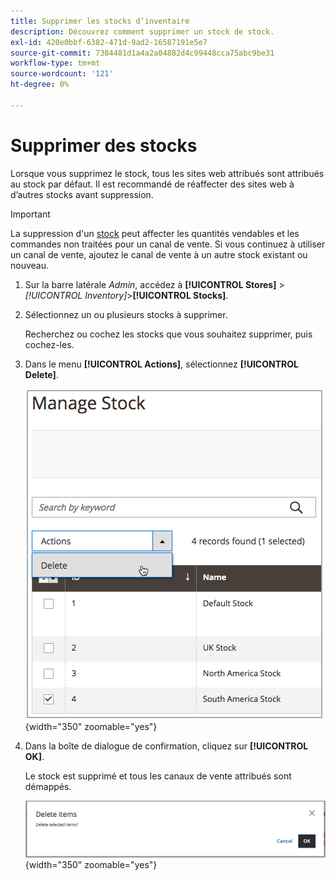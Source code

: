 ```yaml
---
title: Supprimer les stocks d’inventaire
description: Découvrez comment supprimer un stock de stock.
exl-id: 420e0bbf-6382-471d-9ad2-16587191e5e7
source-git-commit: 7384481d1a4a2a04882d4c99448cca75abc9be31
workflow-type: tm+mt
source-wordcount: '121'
ht-degree: 0%

---
```


# Supprimer des stocks

Lorsque vous supprimez le stock, tous les sites web attribués sont attribués au stock par défaut. Il est recommandé de réaffecter des sites web à d’autres stocks avant suppression.

>[!IMPORTANT]
>
>La suppression d&#39;un [stock](stocks-manage.md) peut affecter les quantités vendables et les commandes non traitées pour un canal de vente. Si vous continuez à utiliser un canal de vente, ajoutez le canal de vente à un autre stock existant ou nouveau.

1. Sur la barre latérale _Admin_, accédez à **[!UICONTROL Stores]** > _[!UICONTROL Inventory]_>**[!UICONTROL Stocks]**.

1. Sélectionnez un ou plusieurs stocks à supprimer.

   Recherchez ou cochez les stocks que vous souhaitez supprimer, puis cochez-les.

1. Dans le menu **[!UICONTROL Actions]**, sélectionnez **[!UICONTROL Delete]**.

   ![Sélectionnez Supprimer dans le menu Actions](assets/inventory-stock-delete.png){width="350" zoomable="yes"}

1. Dans la boîte de dialogue de confirmation, cliquez sur **[!UICONTROL OK]**.

   Le stock est supprimé et tous les canaux de vente attribués sont démappés.

   ![Message de vérification de suppression de stock](assets/inventory-stock-delete-confirm.png){width="350" zoomable="yes"}
